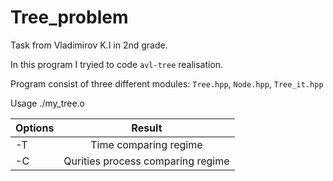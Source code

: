 # Tree_problem
Task from Vladimirov K.I in 2nd grade.

In this program I tryied to code ```avl-tree``` realisation.

Program consist of three different modules: ```Tree.hpp```, ```Node.hpp```, ```Tree_it.hpp```

Usage ./my_tree.o

| Options  | Result                     | 
| -------- |:---------------------------------:| 
| -T       | Time comparing regime             | 
| -C       | Qurities process comparing regime | 

